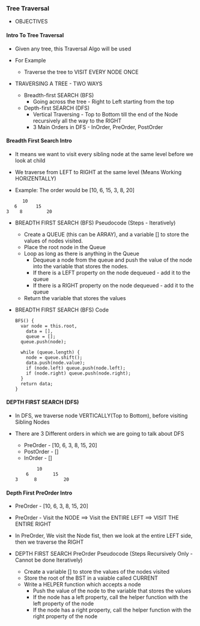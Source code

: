 ### Tree Traversal

- OBJECTIVES

#### Intro To Tree Traversal

- Given any tree, this Traversal Algo will be used

- For Example

  - Traverse the tree to VISIT EVERY NODE ONCE

- TRAVERSING A TREE - TWO WAYS

  - Breadth-first SEARCH (BFS)
    - Going across the tree - Right to Left starting from the top
  - Depth-first SEARCH (DFS)
    - Vertical Traversing - Top to Bottom till the end of the Node recursively all the way to the RIGHT
    - 3 Main Orders in DFS - InOrder, PreOrder, PostOrder

#### Breadth First Search Intro

- It means we want to visit every sibling node at the same level before we look at child
- We traverse from LEFT to RIGHT at the same level (Means Working HORIZENTALLY)

- Example: The order would be [10, 6, 15, 3, 8, 20]

```
      10
   6       15
3    8         20

```

- BREADTH FIRST SEARCH (BFS) Pseudocode (Steps - Iteratively)

  - Create a QUEUE (this can be ARRAY), and a variable [] to store the values of nodes visited.
  - Place the root node in the Queue
  - Loop as long as there is anything in the Queue
    - Dequeue a node from the queue and push the value of the node into the variable
      that stores the nodes.
    - If there is a LEFT property on the node dequeued - add it to the queue
    - If there is a RIGHT property on the node dequeued - add it to the queue
  - Return the variable that stores the values

- BREADTH FIRST SEARCH (BFS) Code

  ```
  BFS() {
    var node = this.root,
      data = [],
      queue = [];
    queue.push(node);

    while (queue.length) {
      node = queue.shift();
      data.push(node.value);
      if (node.left) queue.push(node.left);
      if (node.right) queue.push(node.right);
    }
    return data;
  }
  ```

#### DEPTH FIRST SEARCH (DFS)

- In DFS, we traverse node VERTICALLY(Top to Bottom), before visiting Sibling Nodes

- There are 3 Different orders in which we are going to talk about DFS

  - PreOrder - [10, 6, 3, 8, 15, 20]
  - PostOrder - []
  - InOrder - []

  ```
          10
      6         15
  3      8          20
  ```

#### Depth First PreOrder Intro

- PreOrder - [10, 6, 3, 8, 15, 20]

- PreOrder - Visit the NODE ==> Visit the ENTIRE LEFT ==> VISIT THE ENTIRE RIGHT

- In PreOrder, We visit the Node fist, then we look at the entire LEFT side, then we traverse the RIGHT

- DEPTH FIRST SEARCH PreOrder Pseudocode (Steps Recursively Only - Cannot be done Iteratively)
  - Create a variable [] to store the values of the nodes visited
  - Store the root of the BST in a vaiable called CURRENT
  - Write a HELPER function which accepts a node
    - Push the value of the node to the variable that stores the values
    - If the node has a left property, call the helper function with the left property of the node
    - If the node has a right property, call the helper function with the right property of the node
